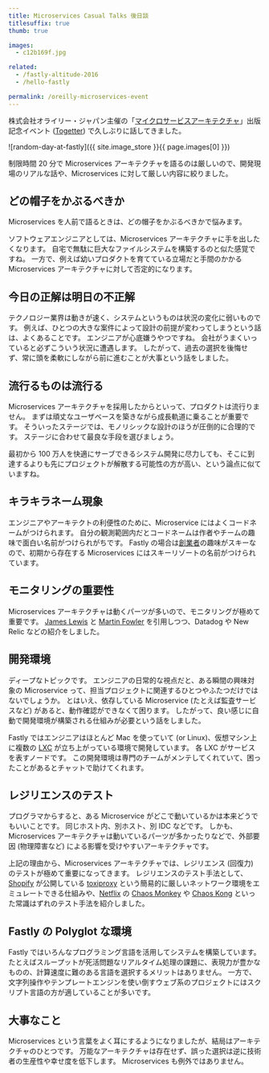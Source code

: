 ```yaml
---
title: Microservices Casual Talks 後日談
titlesuffix: true
thumb: true

images:
  - c12b169f.jpg

related:
  - /fastly-altitude-2016
  - /hello-fastly

permalink: /oreilly-microservices-event
---
```

株式会社オライリー・ジャパン主催の「[マイクロサービスアーキテクチャ](https://www.oreilly.co.jp/books/9784873117607/)」出版記念イベント ([Togetter](https://togetter.com/li/949990)) で久しぶりに話してきました。

![random-day-at-fastly]({{ site.image_store }}{{ page.images[0] }})

制限時間 20 分で Microservices アーキテクチャを語るのは厳しいので、開発現場のリアルな話や、Microservices に対して厳しい内容に絞りました。

## どの帽子をかぶるべきか

Microservices を人前で語るときは、どの帽子をかぶるべきかで悩みます。

ソフトウェアエンジニアとしては、Microservices アーキテクチャに手を出したくなります。
自宅で無駄に巨大なファイルシステムを構築するのと似た感覚ですね。
一方で、例えば幼いプロダクトを育てている立場だと手間のかかる Microservices アーキテクチャに対して否定的になります。

## 今日の正解は明日の不正解

テクノロジー業界は動きが速く、システムというものは状況の変化に弱いものです。
例えば、ひとつの大きな案件によって設計の前提が変わってしまうという話は、よくあることです。
エンジニアが心底嫌うやつですね。
会社がうまくいっていると必ずこういう状況に遭遇します。
したがって、過去の選択を後悔せず、常に頭を柔軟にしながら前に進むことが大事という話をしました。

## 流行るものは流行る

Microservices アーキテクチャを採用したからといって、プロダクトは流行りません。
まずは頑丈なユーザベースを築きながら成長軌道に乗ることが重要です。
そういったステージでは、モノリシックな設計のほうが圧倒的に合理的です。
ステージに合わせて最良な手段を選びましょう。

最初から 100 万人を快適にサーブできるシステム開発に尽力しても、そこに到達するよりも先にプロジェクトが解散する可能性の方が高い、という論点に似ていますね。

## キラキラネーム現象

エンジニアやアーキテクトの利便性のために、Microservice にはよくコードネームがつけられます。
自分の観測範囲内だとコードネームは作者やチームの趣味で面白い名前がつけられがちです。
Fastly の場合は[創業者](https://twitter.com/crucially)の趣味がスキーなので、初期から存在する Microservices にはスキーリゾートの名前がつけられています。

## モニタリングの重要性

Microservices アーキテクチャは動くパーツが多いので、モニタリングが極めて重要です。
[James Lewis](https://www.thoughtworks.com/profiles/james-lewis) と [Martin Fowler](https://ja.wikipedia.org/wiki/マーティン・ファウラー) を引用しつつ、Datadog や New Relic などの紹介をしました。

## 開発環境

ディープなトピックです。
エンジニアの日常的な視点だと、ある瞬間の興味対象の Microservice って、担当プロジェクトに関連するひとつやふたつだけではないでしょうか。
とはいえ、依存している Microservice (たとえば監査サービスなど) があると、動作確認ができなくて困ります。
したがって、良い感じに自動で開発環境が構築される仕組みが必要という話をしました。

Fastly ではエンジニアはほとんど Mac を使っていて (or Linux)、仮想マシン上に複数の [LXC](https://linuxcontainers.org) が立ち上がっている環境で開発しています。
各 LXC がサービスを表すノードです。
この開発環境は専門のチームがメンテしてくれていて、困ったことがあるとチャットで助けてくれます。

## レジリエンスのテスト

プログラマからすると、ある Microservice がどこで動いているかは本来どうでもいいことです。
同じホスト内、別ホスト、別 IDC などです。
しかも、Microservices アーキテクチャは動いているパーツが多かったりなどで、外部要因 (物理障害など) による影響を受けやすいアーキテクチャです。

上記の理由から、Microservices アーキテクチャでは、レジリエンス (回復力) のテストが極めて重要になってきます。
レジリエンスのテスト手法として、[Shopify](https://www.shopify.com/) が公開している [toxiproxy](https://github.com/Shopify/toxiproxy) という簡易的に厳しいネットワーク環境をエミュレートできる仕組みや、[Netflix](https://www.netflix.com) の [Chaos Monkey](http://techblog.netflix.com/2012/07/chaos-monkey-released-into-wild.html) や [Chaos Kong](http://techblog.netflix.com/2015/09/chaos-engineering-upgraded.html) といった常識はずれのテスト手法を紹介しました。

## Fastly の Polyglot な環境

Fastly ではいろんなプログラミング言語を活用してシステムを構築しています。
たとえばスループットが死活問題なリアルタイム処理の課題に、表現力が豊かなものの、計算速度に難のある言語を選択するメリットはありません。
一方で、文字列操作やテンプレートエンジンを使い倒すウェブ系のプロジェクトにはスクリプト言語の方が適していることが多いです。

## 大事なこと

Microservices という言葉をよく耳にするようになりましたが、結局はアーキテクチャのひとつです。
万能なアーキテクチャは存在せず、誤った選択は逆に技術者の生産性や幸せ度を低下します。
Microservices も例外ではありません。
